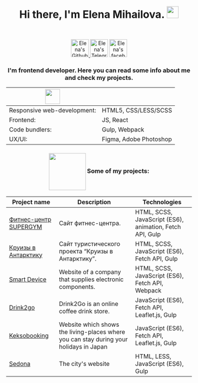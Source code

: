 <h1 align="center">Hi there, I'm Elena Mihailova. 
<img src="https://github.com/blackcater/blackcater/raw/main/images/Hi.gif" height="32"/></h1>
<br>

<p align="center">  
<a href="https://github.com/ElenaMihailova">
<img alt="Elena's Github" width="48px" src="https://user-images.githubusercontent.com/96042722/194076035-fe6ced61-088c-4302-b616-6c21e5542f0b.svg" style="max-width: 100%;">
</a>
<a href="https://t.me/Elena_Mihailova_tm" rel="nofollow">
<img alt="Elena's Telegram" width="48px" src="https://user-images.githubusercontent.com/96042722/194076220-46ca2144-4110-4eb1-a86d-1c6facef307e.svg" style="max-width: 100%;"></a>
<a href="https://www.facebook.com/elena.mikhailova.77">
<img src="https://user-images.githubusercontent.com/96042722/194076727-7077d8c1-bc1d-4cab-84b3-a16f7664fab9.svg" alt="Elena's facebook" width="48px"/></a>
   </p>
<h3 align="center">I'm frontend developer. Here you can read some info about me and check my projects.</h3>
<!-- <p align="center"> Skills: HTML / CSS / REACT / JS </p> -->


<table align="center">
<thead>
<tr>
<th>
   <img src="https://user-images.githubusercontent.com/96042722/194084722-833fe5af-974f-4686-8635-74cfe3629202.svg" width="40px">  
  </th>
<th></th>
</tr>
</thead>
<tbody>
<tr>
<td>Responsive web-development:</td>
<td>HTML5, CSS/LESS/SCSS</td>
</tr>
<tr>
<td>Frontend:</td>
<td>JS, React</td>
</tr>
<tr>
<td>Code bundlers:</td>
<td>Gulp, Webpack</td>
</tr>
<tr>
<td>UX/UI:</td>
<td>Figma, Adobe Photoshop </td>
</tr>
</tbody>
</table>
<!-- <div align="center">
<img align="center" src="https://user-images.githubusercontent.com/96042722/213880253-9c1acf99-b788-48ae-9ec7-873e986a16c3.svg" width="30%" height="auto" />
 </div>
 -->
 
 <h3 dir="auto" align="center">
   <img  align="center" src="https://user-images.githubusercontent.com/96042722/213880253-9c1acf99-b788-48ae-9ec7-873e986a16c3.svg" width="100px"/>
    Some of my projects:</h3>
    
    
<table>
<thead>
<tr>
<th>Project name</th>
<th>Description</th>
<th>Technologies</th>
</tr>
</thead>
<tbody>
<!-- <tr>
<td><a href="#">Name</a></td>
<td>App on React</td>
<td>SPA on React.js, Fetch API, Leaflet.js </td>
</tr>
<tr>
<td><a href="#">Name</a></td>
<td>text.</td>
<td>text</td>
</tr>  -->
<td><a href="https://github.com/ElenaMihailova/Fitness-center">Фитнес-центр SUPERGYM</a></td>
<td>Сайт фитнес-центра.</td>
<td>HTML, SCSS, JavaScript (ES6), animation, Fetch API, Gulp</td>
</tr>
 <tr> 
<td><a href="https://github.com/ElenaMihailova/Cruise-to-Antarctica">Круизы в Антарктику</a></td>
<td>Сайт туристического проекта “Круизы в Антарктику”.</td>
<td>HTML, SCSS, JavaScript (ES6), Fetch API, Gulp</td>
</tr>
<tr> 
<td><a href="https://github.com/ElenaMihailova/Smart-Device">Smart Device</a></td>
<td>Website of a company that supplies electronic components.</td>
<td>HTML, SCSS, JavaScript (ES6), Fetch API, Webpack</td>
</tr>
<tr> 
<td><a href="https://github.com/ElenaMihailova/Drink2go">Drink2go</a></td>
<td>Drink2Go is an online coffee drink store.</td>
<td>JavaScript (ES6), Fetch API, Leaflet.js, Gulp</td>
</tr>
<tr> 
<tr> 
<td><a href="https://github.com/ElenaMihailova/1959447-keksobooking-26">Keksobooking</a></td>
<td>Website which shows the living-places where you can stay during your holidays in Japan</td>
<td>JavaScript (ES6), Fetch API, Leaflet.js, Gulp</td>
</tr>
<tr>
<td><a href="https://github.com/ElenaMihailova/1959447-sedona-26">Sedona</a></td>
<td>The city's website</td>
<td>HTML, LESS, JavaScript (ES6), Gulp</td>
</tr>
<!-- <tr>
<td><a href="https://github.com/ElenaMihailova/1959447-gllacy-33">Gllacy shop</a></td>
<td>Online and offline store for the sale of ice cream of its own production</td>
<td>HTML, CSS, Gulp</td>
</tr> -->
</tbody>
</table>

